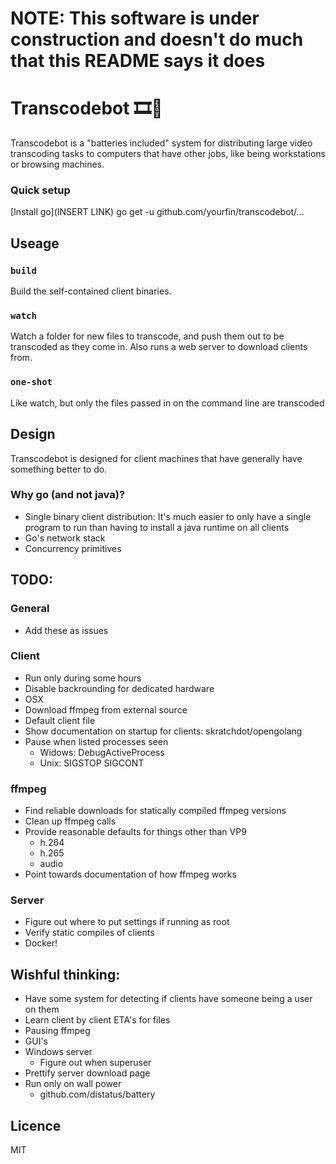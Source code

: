 # NOTE: This software is under construction and doesn't do much that this README says it does
# Transcodebot 🎞🤖
Transcodebot is a "batteries included" system for distributing large video transcoding tasks to computers that have other jobs, like being workstations or browsing machines.

### Quick setup
[Install go](INSERT LINK)
    go get -u github.com/yourfin/transcodebot/...

## Useage
### `build`
Build the self-contained client binaries.

### `watch`
Watch a folder for new files to transcode, and push them out to be transcoded as they come in.
Also runs a web server to download clients from.

### `one-shot`
Like watch, but only the files passed in on the command line are transcoded

## Design
Transcodebot is designed for client machines that have generally have something better to do.

### Why go (and not java)?
 - Single binary client distribution:
It's much easier to only have a single program to run than having to install a java runtime on all clients
 - Go's network stack
 - Concurrency primitives

## TODO:
### General
 - Add these as issues
### Client
 - Run only during some hours
 - Disable backrounding for dedicated hardware
 - OSX
 - Download ffmpeg from external source
 - Default client file
 - Show documentation on startup for clients: skratchdot/opengolang
 - Pause when listed processes seen
   - Widows: DebugActiveProcess
   - Unix: SIGSTOP SIGCONT
### ffmpeg
 - Find reliable downloads for statically compiled ffmpeg versions
 - Clean up ffmpeg calls
 - Provide reasonable defaults for things other than VP9
   - h.264
   - h.265
   - audio
 - Point towards documentation of how ffmpeg works
### Server
 - Figure out where to put settings if running as root
 - Verify static compiles of clients
 - Docker!

## Wishful thinking:
 - Have some system for detecting if clients have someone being a user on them
 - Learn client by client ETA's for files
 - Pausing ffmpeg
 - GUI's
 - Windows server
   - Figure out when superuser
 - Prettify server download page
 - Run only on wall power
   - github.com/distatus/battery

## Licence
MIT
